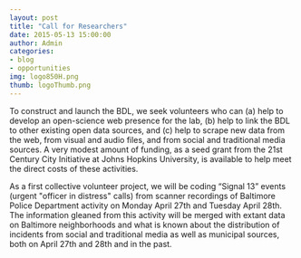```yaml
---
layout: post
title: "Call for Researchers"
date: 2015-05-13 15:00:00
author: Admin
categories:
- blog
- opportunities
img: logo850H.png
thumb: logoThumb.png
---
```


To construct and launch the BDL, we seek volunteers who can (a) help to develop an open-science web presence for the lab, (b) help to link the BDL to other existing open data sources, and (c) help to scrape new data from the web, from visual and audio files, and from social and traditional media sources.  A very modest amount of funding, as a seed grant from the 21st Century City Initiative at Johns Hopkins University, is available to help meet the direct costs of these activities.

As a first collective volunteer project, we will be coding “Signal 13” events (urgent "officer in distress" calls) from scanner recordings of Baltimore Police Department activity on Monday April 27th and Tuesday April 28th.  The information gleaned from this activity will be merged with extant data on Baltimore neighborhoods and what is known about the distribution of incidents from social and traditional media as well as municipal sources, both on April 27th and 28th and in the past.
